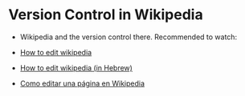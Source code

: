 # Version Control in Wikipedia


* Wikipedia and the version control there. Recommended to watch:

* [How to edit wikipedia](https://code-maven.com/edit-wikipedia)
* [How to edit wikipedia (in Hebrew)](https://he.code-maven.com/edit-wikipedia)
* [Como editar una página en Wikipedia](https://es.code-maven.com/editar-wikipedia)



